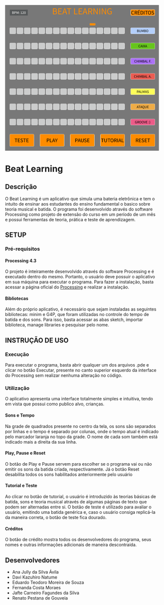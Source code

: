 <img src="logo.png">

# Beat Learning

## Descrição
O Beat Learning é um aplicativo que simula uma bateria eletrônica e tem o intuito de ensinar aos estudantes do ensino fundamental o basico sobre teoria musical e batida. O programa foi desenvolvido através do software Processing como projeto de extensão do curso em um período de um mês e possui ferramentas de teoria, prática e teste de aprendizagem.

## SETUP

### Pré-requisitos

#### Processing 4.3

O projeto é inteiramente desenvolvido através do software Processing e é executado dentro do mesmo. Portanto, o usuário deve possuir o aplicativo em sua máquina para executar o programa. Para fazer a instalação, basta acessar a página oficial do [Processing](https://processing.org/download) e realizar a instalação.

#### Bibliotecas

Além do próprio aplicativo, é necessário que sejam instaladas as seguintes bibliotecas: minim e G4P, que foram utilizadas no controle do tempo de batida e dos sons. Para isso, basta acessar as abas sketch, importar biblioteca, manage libraries e pesquisar pelo nome.

## INSTRUÇÃO DE USO

### Execução

Para executar o programa, basta abrir qualquer um dos arquivos .pde e clicar no botão Executar, presente no canto superior esquerdo da interface do Processing sem realizar nenhuma alteração no código.

### Utilização

O aplicativo apresenta uma interface totalmente simples e intuitiva, tendo em vista que possui como publico alvo, crianças.

#### Sons e Tempo

Na grade de quadrados presente no centro da tela, os sons são separados por linhas e o tempo é separado por colunas, onde o tempo atual é indicado pelo marcador laranja no topo da grade. O nome de cada som também está indicado mais a direita da sua linha. 

#### Play, Pause e Reset

O botão de Play e Pause servem para escolher se o programa vai ou não emitir os sons da batida criada, respectivamente. Já o botão Reset desabilita todos os sons habilitados anteriormente pelo usuário 

#### Tutorial e Teste

Ao clicar no botão de tutorial, o usuário é introduzido às teorias básicas de batida, sons e teoria musical através de algumas páginas de texto que podem ser alternadas entre si. O botão de teste é utilizado para avaliar o usuário, emitindo uma batida genérica e, caso o usuário consiga replicá-la da maneira correta, o botão de teste fica dourado.

#### Créditos

O botão de crédito mostra todos os desenvolvedores do programa, seus nomes e outras informações adicionais de maneira descontraída.

## Desenvolvedores

- Ana Jully da Silva Ávila
- Davi Kazuhiro Natume
- Eduardo Teodoro Moreira de Souza
- Fernanda Costa Moraes
- Jafte Carneiro Fagundes da Silva
- Renato Pestana de Gouveia